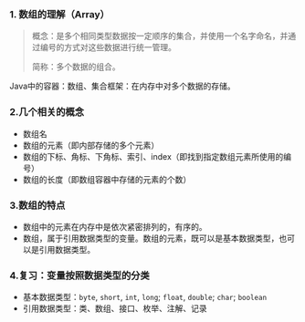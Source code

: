 ### 1. 数组的理解（Array）

> 概念：是多个相同类型数据按一定顺序的集合，并使用一个名字命名，并通过编号的方式对这些数据进行统一管理。
> 
> 简称：多个数据的组合。

Java中的容器：数组、集合框架：在内存中对多个数据的存储。

### 2.几个相关的概念

* 数组名
* 数组的元素（即内部存储的多个元素）
* 数组的下标、角标、下角标、索引、index（即找到指定数组元素所使用的编号）
* 数组的长度（即数组容器中存储的元素的个数）

### 3.数组的特点

* 数组中的元素在内存中是依次紧密排列的，有序的。
* 数组，属于引用数据类型的变量。数组的元素，既可以是基本数据类型，也可以是引用数据类型。

### 4.复习：变量按照数据类型的分类

* 基本数据类型：`byte`, `short`, `int`, `long`; `float`, `double`; `char`; `boolean`
* 引用数据类型：类、数组、接口、枚举、注解、记录
